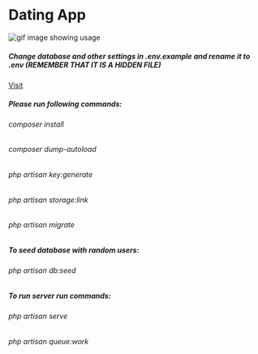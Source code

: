 # Dating App

![gif image showing usage](/datingApp.gif)

##### Change database and other settings in .env.example and rename it to .env (REMEMBER THAT IT IS A HIDDEN FILE)

[Visit ](https://laraveldating.onrender.com)

##### Please run following commands:
###### composer install
###### composer dump-autoload
###### php artisan key:generate
###### php artisan storage:link
###### php artisan migrate
##### To seed database with random users:
###### php artisan db:seed
##### To run server run commands:
###### php artisan serve
###### php artisan queue:work
